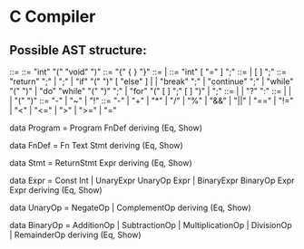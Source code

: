 # C Compiler

## Possible AST structure:

<program> ::= <function>
<function> ::= "int" <identifier> "(" "void" ")" <block>
<block> ::= "{" { <block-item> } "}"
<block-item> ::= <statement> | <declaration>
<declaration> ::= "int" <identifier> [ "=" <exp> ] ";"
<for-init> ::= <declaration> | [ <exp> ] ";"
<statement> ::= "return" <exp> ";"
| <exp> ";"
| "if" "(" <exp> ")" <statement> [ "else" <statement> ]
| <block>
| "break" ";"
| "continue" ";"
| "while" "(" <exp> ")" <statement>
| "do" <statement> "while" "(" <exp> ")" ";"
| "for" "(" <for-init> [ <exp> ] ";" [ <exp> ] ")" <statement>
| ";"
<exp> ::= <factor> | <exp> <binop> <exp> | <exp> "?" <exp> ":" <exp>
<factor> ::= <int> | <identifier> | <unop> <factor> | "(" <exp> ")"
<unop> ::= "-" | "~" | "!"
<binop> ::= "-" | "+" | "*" | "/" | "%" | "&&" | "||"
| "==" | "!=" | "<" | "<=" | ">" | ">=" | "="

data Program = Program FnDef
  deriving (Eq, Show)

data FnDef
  = Fn Text Stmt
  deriving (Eq, Show)

data Stmt
  = ReturnStmt Expr
  deriving (Eq, Show)

data Expr
  = Const Int
  | UnaryExpr UnaryOp Expr
  | BinaryExpr BinaryOp Expr Expr
  deriving (Eq, Show)

data UnaryOp
  = NegateOp
  | ComplementOp
  deriving (Eq, Show)

data BinaryOp
  = AdditionOp
  | SubtractionOp
  | MultiplicationOp
  | DivisionOp
  | RemainderOp
  deriving (Eq, Show)
